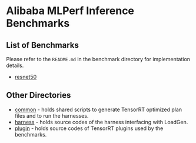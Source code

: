 # Alibaba MLPerf Inference Benchmarks

## List of Benchmarks

Please refer to the `README.md` in the benchmark directory for implementation details.
- [resnet50](resnet50/tensorrt/README.md)

## Other Directories

- [common](common) - holds shared scripts to generate TensorRT optimized plan files and to run the harnesses.
- [harness](harness) - holds source codes of the harness interfacing with LoadGen.
- [plugin](plugin) - holds source codes of TensorRT plugins used by the benchmarks.
